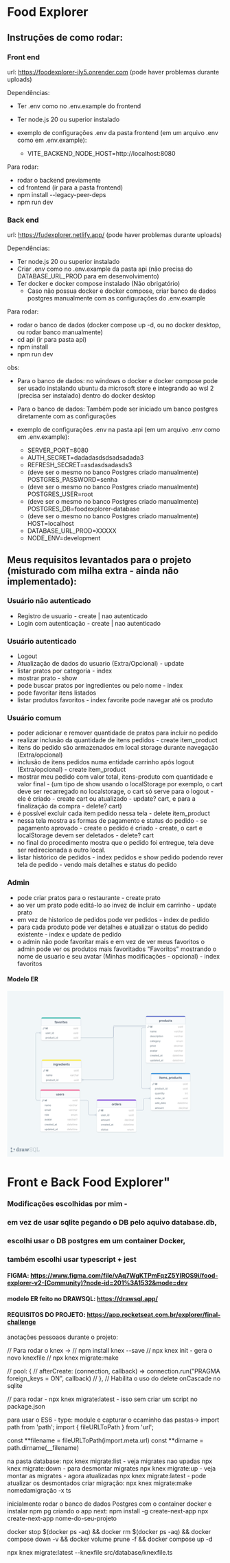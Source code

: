 # Food Explorer

## Instruções de como rodar:

### Front end

url: https://foodexplorer-ily5.onrender.com (pode haver problemas durante uploads)

Dependências:

- Ter .env como no .env.example do frontend
- Ter node.js 20 ou superior instalado

- exemplo de configurações .env da pasta frontend (em um arquivo .env como em .env.example):
  - VITE_BACKEND_NODE_HOST=http://localhost:8080

Para rodar:

- rodar o backend previamente
- cd frontend (ir para a pasta frontend)
- npm install --legacy-peer-deps
- npm run dev

### Back end

url: https://fudexplorer.netlify.app/ (pode haver problemas durante uploads)

Dependências:

- Ter node.js 20 ou superior instalado
- Criar .env como no .env.example da pasta api (não precisa do DATABASE_URL_PROD para em desenvolvimento)
- Ter docker e docker compose instalado (Não obrigatório)
  - Caso não possua docker e docker compose, criar banco de dados postgres manualmente com as configurações do .env.example

Para rodar:

- rodar o banco de dados (docker compose up -d, ou no docker desktop, ou rodar banco manualmente)
- cd api (ir para pasta api)
- npm install
- npm run dev

obs:

- Para o banco de dados: no windows o docker e docker compose pode ser usado instalando ubuntu da microsoft store e integrando ao wsl 2 (precisa ser instalado) dentro do docker desktop
- Para o banco de dados: Também pode ser iniciado um banco postgres diretamente com as configurações

- exemplo de configurações .env na pasta api (em um arquivo .env como em .env.example):

  - SERVER_PORT=8080
  - AUTH_SECRET=dadadasdsdsadsadada3
  - REFRESH_SECRET=asdasdsadasds3
  - (deve ser o mesmo no banco Postgres criado manualmente) POSTGRES_PASSWORD=senha
  - (deve ser o mesmo no banco Postgres criado manualmente) POSTGRES_USER=root
  - (deve ser o mesmo no banco Postgres criado manualmente) POSTGRES_DB=foodexplorer-database
  - (deve ser o mesmo no banco Postgres criado manualmente) HOST=localhost
  - DATABASE_URL_PROD=XXXXX
  - NODE_ENV=development

## Meus requisitos levantados para o projeto (misturado com milha extra - ainda não implementado):

### Usuário não autenticado

- Registro de usuario - create | nao autenticado
- Login com autenticação - create | nao autenticado

### Usuário autenticado

- Logout
- Atualização de dados do usuario (Extra/Opcional) - update
- listar pratos por categoria - index
- mostrar prato - show
- pode buscar pratos por ingredientes ou pelo nome - index
- pode favoritar itens listados
- listar produtos favoritos - index favorite pode navegar até os produto

### Usuário comum

- poder adicionar e remover quantidade de pratos para incluir no pedido
- realizar inclusão da quantidade de itens pedidos - create item_product
- itens do pedido são armazenados em local storage durante navegação (Extra/opcional)
- inclusão de itens pedidos numa entidade carrinho após logout (Extra/opcional) - create item_product
- mostrar meu pedido com valor total, itens-produto com quantidade e valor final - (um tipo de show usando o localStorage por exemplo, o cart deve ser recarregado no localstorage, o cart só serve para o logout - ele é criado - create cart ou atualizado - update? cart, e para a finalização da compra - delete? cart)
- é possível excluir cada item pedido nessa tela - delete item_product
- nessa tela mostra as formas de pagamento e status do pedido - se pagamento aprovado - create o pedido é criado - create, o cart e localStorage devem ser deletados - delete? cart
- no final do procedimento mostra que o pedido foi entregue, tela deve ser redirecionada a outro local.
- listar histórico de pedidos - index pedidos e show pedido podendo rever tela de pedido - vendo mais detalhes e status do pedido

### Admin

- pode criar pratos para o restaurante - create prato
- ao ver um prato pode editá-lo ao invez de incluir em carrinho - update prato
- em vez de historico de pedidos pode ver pedidos - index de pedido
- para cada produto pode ver detalhes e atualizar o status do pedido existente - index e update de pedido
- o admin não pode favoritar mais e em vez de ver meus favoritos o admin pode ver os produtos mais favoritados "Favoritos" mostrando o nome de usuario e seu avatar (Minhas modificações - opcional) - index favoritos

#### Modelo ER

![modelo er](./ER.png)

# Front e Back Food Explorer"

### Modificações escolhidas por mim -

### em vez de usar sqlite pegando o DB pelo aquivo database.db,

### escolhi usar o DB postgres em um container Docker,

### também escolhi usar typescript + jest

#### FIGMA: https://www.figma.com/file/vAq7WgKTPmFqzZ5YIROS9i/food-explorer-v2-(Community)?node-id=201%3A1532&mode=dev

#### modelo ER feito no DRAWSQL: https://drawsql.app/

#### REQUISITOS DO PROJETO: https://app.rocketseat.com.br/explorer/final-challenge

anotações pessoaos durante o projeto:

// Para rodar o knex ->
// npm install knex --save
// npx knex init - gera o novo knexfile
// npx knex migrate:make <nome da migration>

// pool: {
// afterCreate: (connection, callback) => connection.run("PRAGMA foreign_keys = ON", callback)
// },
// Habilita o uso do delete onCascade no sqlite

// para rodar - npx knex migrate:latest - isso sem criar um script no package.json

para usar o ES6 - type: module e capturar o ccaminho das pastas->
import path from 'path';
import { fileURLToPath } from 'url';

const **filename = fileURLToPath(import.meta.url)
const **dirname = path.dirname(\_\_filename)

na pasta database:
npx knex migrate:list - veja migrates nao upadas
npx knex migrate:down <nome> - para desmontar migrates
npx knex migrate:up - veja montar as migrates - agora atualizadas
npx knex migrate:latest - pode atualizar os desmontados
criar migração: npx knex migrate:make nomedamigração -x ts

inicialmente rodar o banco de dados Postgres com o container docker e instalar npm pg
criando o app next:
npm install -g create-next-app
npx create-next-app nome-do-seu-projeto

docker stop $(docker ps -aq) &&
docker rm $(docker ps -aq) &&
docker compose down -v &&
docker volume prune -f &&
docker compose up -d

npx knex migrate:latest --knexfile src/database/knexfile.ts
